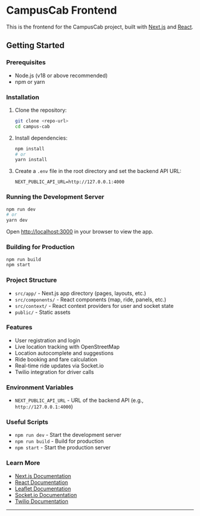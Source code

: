 # CampusCab Frontend

This is the frontend for the CampusCab project, built with [Next.js](https://nextjs.org) and [React](https://react.dev).

## Getting Started

### Prerequisites

- Node.js (v18 or above recommended)
- npm or yarn

### Installation

1. Clone the repository:
   ```bash
   git clone <repo-url>
   cd campus-cab
   ```

2. Install dependencies:
   ```bash
   npm install
   # or
   yarn install
   ```

3. Create a `.env` file in the root directory and set the backend API URL:
   ```
   NEXT_PUBLIC_API_URL=http://127.0.0.1:4000
   ```

### Running the Development Server

```bash
npm run dev
# or
yarn dev
```

Open [http://localhost:3000](http://localhost:3000) in your browser to view the app.

### Building for Production

```bash
npm run build
npm start
```

### Project Structure

- `src/app/` - Next.js app directory (pages, layouts, etc.)
- `src/components/` - React components (map, ride, panels, etc.)
- `src/context/` - React context providers for user and socket state
- `public/` - Static assets

### Features

- User registration and login
- Live location tracking with OpenStreetMap
- Location autocomplete and suggestions
- Ride booking and fare calculation
- Real-time ride updates via Socket.io
- Twilio integration for driver calls

### Environment Variables

- `NEXT_PUBLIC_API_URL` - URL of the backend API (e.g., `http://127.0.0.1:4000`)

### Useful Scripts

- `npm run dev` - Start the development server
- `npm run build` - Build for production
- `npm start` - Start the production server

### Learn More

- [Next.js Documentation](https://nextjs.org/docs)
- [React Documentation](https://react.dev)
- [Leaflet Documentation](https://leafletjs.com/)
- [Socket.io Documentation](https://socket.io/)
- [Twilio Documentation](https://www.twilio.com/docs/)

---
